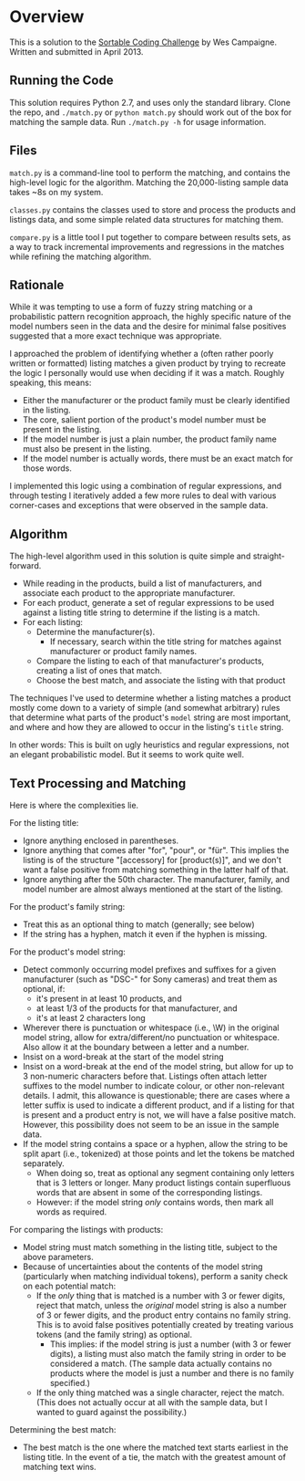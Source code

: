 # Overview #

This is a solution to the [Sortable Coding Challenge](http://sortable.com/blog/coding-challenge/) by Wes Campaigne. Written and submitted in April 2013.


## Running the Code ##

This solution requires Python 2.7, and uses only the standard library. Clone the repo, and `./match.py` or `python match.py` should work out of the box for matching the sample data. Run `./match.py -h` for usage information.


## Files ##

`match.py` is a command-line tool to perform the matching, and contains the high-level logic for the algorithm. Matching the 20,000-listing sample data takes ~8s on my system.

`classes.py` contains the classes used to store and process the products and listings data, and some simple related data structures for matching them.

`compare.py` is a little tool I put together to compare between results sets, as a way to track incremental improvements and regressions in the matches while refining the matching algorithm.


## Rationale ##

While it was tempting to use a form of fuzzy string matching or a probabilistic pattern recognition approach, the highly specific nature of the model numbers seen in the data and the desire for minimal false positives suggested that a more exact technique was appropriate.

I approached the problem of identifying whether a (often rather poorly written or formatted) listing matches a given product by trying to recreate the logic I personally would use when deciding if it was a match. Roughly speaking, this means:

* Either the manufacturer or the product family must be clearly identified in the listing.
* The core, salient portion of the product's model number must be present in the listing.
* If the model number is just a plain number, the product family name must also be present in the listing.
* If the model number is actually words, there must be an exact match for those words.

I implemented this logic using a combination of regular expressions, and through testing I iteratively added a few more rules to deal with various corner-cases and exceptions that were observed in the sample data.


## Algorithm ##

The high-level algorithm used in this solution is quite simple and straight-forward.

* While reading in the products, build a list of manufacturers, and associate each product to the appropriate manufacturer.
* For each product, generate a set of regular expressions to be used against a listing title string to determine if the listing is a match.
* For each listing:
    * Determine the manufacturer(s).
        * If necessary, search within the title string for matches against manufacturer or product family names.
    * Compare the listing to each of that manufacturer's products, creating a list of ones that match.
    * Choose the best match, and associate the listing with that product

The techniques I've used to determine whether a listing matches a product mostly come down to a variety of simple (and somewhat arbitrary) rules that determine what parts of the product's `model` string are most important, and where and how they are allowed to occur in the listing's `title` string.

In other words: This is built on ugly heuristics and regular expressions, not an elegant probabilistic model. But it seems to work quite well.


## Text Processing and Matching ##

Here is where the complexities lie.

For the listing title:
* Ignore anything enclosed in parentheses.
* Ignore anything that comes after "for", "pour", or "für". This implies the listing is of the structure "[accessory] for [product(s)]", and we don't want a false positive from matching something in the latter half of that.
* Ignore anything after the 50th character. The manufacturer, family, and model number are almost always mentioned at the start of the listing.

For the product's family string:
* Treat this as an optional thing to match (generally; see below)
* If the string has a hyphen, match it even if the hyphen is missing.

For the product's model string:
* Detect commonly occurring model prefixes and suffixes for a given manufacturer (such as "DSC-" for Sony cameras) and treat them as optional, if:
    * it's present in at least 10 products, and
    * at least 1/3 of the products for that manufacturer, and
    * it's at least 2 characters long
* Wherever there is punctuation or whitespace (i.e., \W) in the original model string, allow for extra/different/no punctuation or whitespace. Also allow it at the boundary between a letter and a number.
* Insist on a word-break at the start of the model string
* Insist on a word-break at the end of the model string, but allow for up to 3 non-numeric characters before that. Listings often attach letter suffixes to the model number to indicate colour, or other non-relevant details. I admit, this allowance is questionable; there are cases where a letter suffix is used to indicate a different product, and if a listing for that is present and a product entry is not, we will have a false positive match. However, this possibility does not seem to be an issue in the sample data.
* If the model string contains a space or a hyphen, allow the string to be split apart (i.e., tokenized) at those points and let the tokens be matched separately.
    * When doing so, treat as optional any segment containing only letters that is 3 letters or longer. Many product listings contain superfluous words that are absent in some of the corresponding listings.
    * However: if the model string *only* contains words, then mark all words as required.

For comparing the listings with products:
* Model string must match something in the listing title, subject to the above parameters.
* Because of uncertainties about the contents of the model string (particularly when matching individual tokens), perform a sanity check on each potential match:
    * If the *only* thing that is matched is a number with 3 or fewer digits, reject that match, unless the *original* model string is also a number of 3 or fewer digits, and the product entry contains no family string. This is to avoid false positives potentially created by treating various tokens (and the family string) as optional.
        * This implies: if the model string is just a number (with 3 or fewer digits), a listing must also match the family string in order to be considered a match. (The sample data actually contains no products where the model is just a number and there is no family specified.)
    * If the only thing matched was a single character, reject the match. (This does not actually occur at all with the sample data, but I wanted to guard against the possibility.)

Determining the best match:
* The best match is the one where the matched text starts earliest in the listing title. In the event of a tie, the match with the greatest amount of matching text wins.

